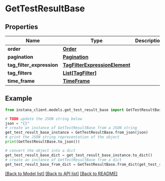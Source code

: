 # GetTestResultBase


## Properties

Name | Type | Description | Notes
------------ | ------------- | ------------- | -------------
**order** | [**Order**](Order.md) |  | [optional] 
**pagination** | [**Pagination**](Pagination.md) |  | [optional] 
**tag_filter_expression** | [**TagFilterExpressionElement**](TagFilterExpressionElement.md) |  | [optional] 
**tag_filters** | [**List[TagFilter]**](TagFilter.md) |  | [optional] 
**time_frame** | [**TimeFrame**](TimeFrame.md) |  | [optional] 

## Example

```python
from instana_client.models.get_test_result_base import GetTestResultBase

# TODO update the JSON string below
json = "{}"
# create an instance of GetTestResultBase from a JSON string
get_test_result_base_instance = GetTestResultBase.from_json(json)
# print the JSON string representation of the object
print(GetTestResultBase.to_json())

# convert the object into a dict
get_test_result_base_dict = get_test_result_base_instance.to_dict()
# create an instance of GetTestResultBase from a dict
get_test_result_base_from_dict = GetTestResultBase.from_dict(get_test_result_base_dict)
```
[[Back to Model list]](../README.md#documentation-for-models) [[Back to API list]](../README.md#documentation-for-api-endpoints) [[Back to README]](../README.md)


